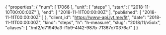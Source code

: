 {
  "properties": {
    "num": [
      17066
    ],
    "unit": [
      "steps"
    ],
    "start": [
      "2018-11-10T00:00:00Z"
    ],
    "end": [
      "2018-11-11T00:00:00Z"
    ],
    "published": [
      "2018-11-11T00:00:00Z"
    ]
  },
  "client_id": "https://www-api.jvt.me/fit",
  "date": "2018-11-11T00:00:00Z",
  "kind": "steps",
  "h": "h-measure",
  "slug": "2018/11/v5olx",
  "aliases": [
    "/mf2/d71949a3-f1b9-4f42-987b-71367c70376a/"
  ]
}
